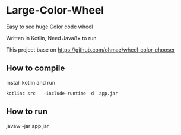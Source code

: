 # Large-Color-Wheel
Easy to see huge Color code wheel

Written in Kotlin, Need Java8+ to run

This project base on https://github.com/ohmae/wheel-color-chooser


## How to compile
install kotlin and run
```
kotlinc src   -include-runtime -d  app.jar
```

## How to run
javaw -jar app.jar

